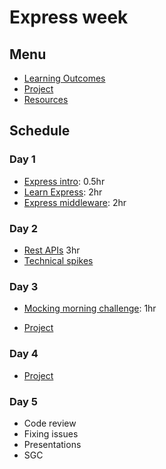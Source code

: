# Express week

## Menu

- [Learning Outcomes](./learning-outcomes.md)
- [Project](./project.md)
- [Resources](./resources)

## Schedule

### Day 1

- [Express intro](https://github.com/oliverjam/express-intro): 0.5hr
- [Learn Express](https://github.com/oliverjam/learn-express): 2hr
- [Express middleware](https://github.com/oliverjam/learn-express-middleware): 2hr

### Day 2

- [Rest APIs](https://github.com/oliverjam/learn-rest-apis) 3hr
- [Technical spikes](./spikes.md)

### Day 3
- [Mocking morning challenge](https://github.com/oliverjam/http-mocking-challenge): 1hr

- [Project](./project.md)


### Day 4

- [Project](./project.md)


### Day 5

- Code review  
- Fixing issues
- Presentations
- SGC
